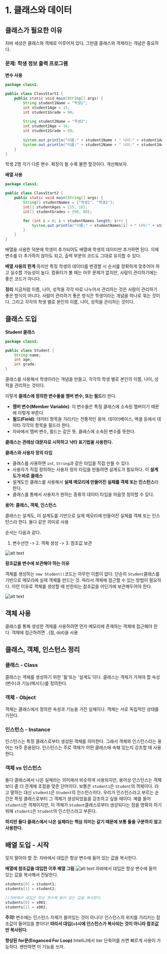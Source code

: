# 1. 클래스와 데이터

## 클래스가 필요한 이유
자바 세상은 클래스와 객체로 이루어져 있다. 그만큼 클래스와 객체라는 개념은 중요하다.

### 문제: 학생 정보 출력 프로그램
**변수 사용**
```java
package class1;

public class ClassStart1 {
    public static void main(String[] args) {
        String student1Name = "학생1"; 
        int student1Age = 15;
        int student1Grade = 90;
        
        String student2Name = "학생2"; 
        int student2Age = 16;
        int student2Grade = 80;
        
        System.out.println("이름:" + student1Name + " 나이:" + student1Age + " 성 적:" + student1Grade);
        System.out.println("이름:" + student2Name + " 나이:" + student2Age + " 성 적:" + student2Grade);
    }
}
```
학생 2명 각기 다른 변수. 확장이 될 수록 불편 할것이다.
개선해보자.

**배열 사용**
```java
package class1;

public class ClassStart2 {
    public static void main(String[] args) {
        String[] studentNames = {"학생1", "학생2"}; 
        int[] studentAges = {15, 16};
        int[] studentGrades = {90, 80};

        for (int i = 0; i < studentNames.length; i++) {
            System.out.println("이름:" + studentNames[i] + " 나이:" + studentAges[i] + " 성적:" + studentGrades[i]);
        }
    }
}
```
배열을 사용한 덕분에 학생이 추가되어도 배열에 학생의 데이터만 추가하면 된다. 이제 변수를 더 추가하지 않아도 되고, 출력 부분의 코드도 그대로 유지할 수 있다.

**배열 사용의 한계**
하지만 특정 학생의 데이터를 변경할 시 순서를 정확하게 맞추어야 하고 실수할 가능성이 높다. 
컴퓨터가 볼 때는 아무 문제가 없지만, 사람이 관리하기에는 좋은 코드가 아니다.

**정리**
지금처럼 이름, 나이, 성적을 각각 따로 나누어서 관리하는 것은 사람이 관리하기 좋은 방식이 아니다.
사람이 관리하기 좋은 방식은 학생이라는 개념을 하나로 묶는 것이다. 그리고 각각의 학생 별로 본인의 이름, 나이, 성적을 관리하는 것이다.

## 클래스 도입

**Student 클래스**
```java
package class1;

public class Student {
    String name;
    int age;
    int grade; 
}
```
클래스를 사용해서 학생이라는 개념을 만들고, 각각의 학생 별로 본인의 이름, 나이, 성적을 관리하는 것이다.

이렇게 **클래스에 정의한 변수들을 멤버 변수, 또는 필드**라 한다.
- **멤버 변수(Member Variable)**: 이 변수들은 특정 클래스에 소속된 멤버이기 때문에 이렇게 부른다.
- **필드(Field)**: 데이터 항목을 가리키는 전통적인 용어. 데이터베이스, 엑셀 등에서 데이터 각각의 항목을 필드라 한다.
- 자바에서 멤버 변수, 필드는 같은 뜻. 클래스에 소속된 변수를 뜻한다.

**클래스는 관례상 대문자로 시작하고 낙타 표기법을 사용한다.**

**클래스와 사용자 정의 타입**
- 클래스를 사용하면 `int`, `String`과 같은 타입을 직접 만들 수 있다.
- 사용자가 직접 정의하는 사용자 정의 타입을 만들려면 설계도가 필요하다. 이 **설계도가 바로 클래스**
- 설계도인 클래스를 사용해서 **실제 메모리에 만들어진 실체를 객체 또는 인스턴스**라 한다.
- 클래스를 통해서 사용자가 원하는 종류의 데이터 타입을 마음껏 정의할 수 있다.

**용어: 클래스, 객체, 인스턴스**

클래스는 설계도, 이 설계도를 기반으로 실제 메모리에 만들어진 실체를 객체 또는 인스턴스라 한다. 둘다 같은 의미로 사용

순서는 다음과 같다. 
1. 변수선언 -> 2. 객체 생성 -> 3. 참조값 보관

![alt text](image.png)

**참조값을 변수에 보관해야 하는 이유**

객체를 생성하는 `new Student()`코드는 아무런 이름이 없다. 단순히 `Student`클래스를 기반으로 메모리에 실제 객체를 만드는 것. 따라서 객체에 접근할 수 있는 방법이 필요하다. 이런 이유로 객체를 생성할 때 반한되는 참조값을 어딘가에 보관해두어야 한다. 

![alt text](image-1.png)

## 객체 사용
클래스를 통해 생성한 객체를 사용하려면 먼저 메모리에 존재하는 객체에 접근해야 한다. 객체에 접근하려면 `.`(점, dot)을 사용



## 클래스, 객체, 인스턴스 정리
### 클래스 - Class
클래스는 객체를 생성하기 위한 '틀'또는 '설계도'이다. 클래스는 객체가 가져야 할 속성(변수)과 기능(메서드)를 정의한다.

### 객체 - Object
객체는 클래스에서 정의한 속성과 기능을 가진 실체이다. 객체는 서로 독립적인 상태를 가진다.

### 인스턴스 - Instance
인스턴스는 특정 클래스로부터 생성된 객체를 의미한다. 그래서 객체와 인스턴스라는 용어는 자주 혼용된다. 인스턴스는 주로 객체가 어떤 클래스에 속해 있는지 강조할 때 사용한다.

### 객체 vs 인스턴스
둘다 클래스에서 나온 실체라는 의미에서 비슷하게 사용되지만, 용어상 인스턴스는 객체보다 좀 더 관계에 초점을 맞춘 단어이다. 보통은 `student1`은 `Student`의 객체이다. 라고 말하는 대신 `student1`은 `Student`의 인스턴스이다. 
우리가 인스턴스라고 부르는 순간은 특정 클래스로부터 그 객체가 생성되었음을 강조하고 싶을 때이다. 
예를 들어 `student1`은 객체이지만, 이 객체가 `Student`클래스로부터 생성되다는 점을 명확히 하기 위해 `student1`은 `Student`의 인스턴스라고 부른다.

**하지만 둘다 클래스에서 나온 실체라는 핵심 의미는 같기 때문에 보통 둘을 구분하지 않고 사용한다.**

## 배열 도입 - 시작

잊지 말아야 할 것: 자바에서 대입은 항상 변수에 들어 있는 값을 복사한다. 

**배열에 참조값을 대입한 이후 배열 그림**
![alt text](image-2.png)
자바에서 대입은 항상 변수에 들어 있는 값을 복사해서 전달한다. 
```java
students[0] = student1;
students[1] = student2;

//자바에서 대입은 항상 변수에 들어 있는 값을 복사한다.
students[0] = x001;
students[1] = x002;
```
**주의!**
변수에는 인스턴스 자체가 들어있는 것이 아니다! 인스턴스의 위치를 가리키는 참조값이 들어있을 뿐이다! **따라서 대입(=)시에 인스턴스가 복사되는 것이 아니라 참조값만 복사된다.**

**향상된 for문(Enganced For Loop)**
IntelliJ에서 iter 단축어를 쓰면 빠르게 사용이 가능하다. 왠만하면 이 기능을 쓰자.

